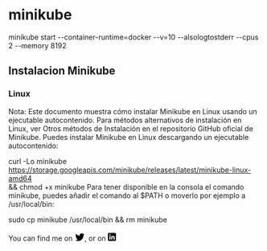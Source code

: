 # minikube

minikube start   --container-runtime=docker  --v=10 --alsologtostderr --cpus 2 --memory 8192


















## Instalacion Minikube

### Linux
Nota: Este documento muestra cómo instalar Minikube en Linux usando un ejecutable autocontenido. Para métodos alternativos de instalación en Linux, ver Otros métodos de Instalación en el repositorio GitHub oficial de Minikube.
Puedes instalar Minikube en Linux descargando un ejecutable autocontenido:

curl -Lo minikube https://storage.googleapis.com/minikube/releases/latest/minikube-linux-amd64 \
  && chmod +x minikube
Para tener disponible en la consola el comando minikube, puedes añadir el comando al $PATH o moverlo por ejemplo a /usr/local/bin:

sudo cp minikube /usr/local/bin && rm minikube



 <!-- Actual text -->

You can find me on [![Twitter][1.2]][1], or on [![LinkedIn][2.2]][2]
<!-- Icons -->

[1.2]: https://github.com/geoinca/miniok/blob/main/img/tw.png 

[2.2]: https://github.com/geoinca/miniok/blob/main/img/lk.png  

<!-- Links to your social media accounts -->

[1]: https://twitter.com/geo.inca_
[2]: https://www.linkedin.com/in/geovanny.inca/